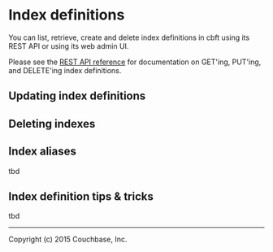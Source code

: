 # Index definitions

You can list, retrieve, create and delete index definitions in cbft
using its REST API or using its web admin UI.

Please see the [REST API reference](api-ref/#index-definition) for
documentation on GET'ing, PUT'ing, and DELETE'ing index definitions.

## Updating index definitions

## Deleting indexes

## Index aliases

tbd

## Index definition tips & tricks

tbd

---

Copyright (c) 2015 Couchbase, Inc.
